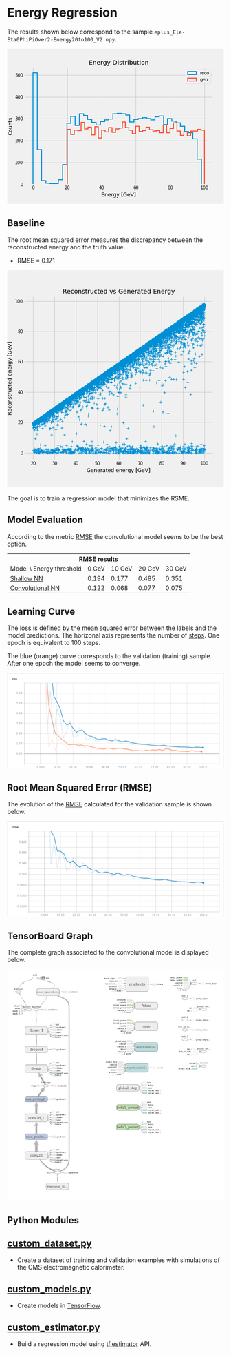 # Energy Regression

The results shown below correspond to the sample `eplus_Ele-Eta0PhiPiOver2-Energy20to100_V2.npy`.

![](notebooks/gen_energy.png)

## Baseline

The root mean squared error measures the discrepancy between the reconstructed energy and the truth value.

- RMSE = 0.171

![](notebooks/reco_vs_gen_energy.png)

The goal is to train a regression model that minimizes the RSME.

## Model Evaluation
According to the metric [RMSE](python/custom_estimator.py#L58) the convolutional model seems to be the best option.

<table>
  <tr>
    <th colspan="6"><span style="font-weight:bold">RMSE results</span></th>
  </tr>
  <tr>
    <td>Model \ Energy threshold</td>
    <td>0 GeV</td>
    <td>10 GeV</td>
    <td>20 GeV</td>
    <td>30 GeV</td>
  </tr>
  <tr>
    <td><a href="https://github.com/jruizvar/ml-physics/blob/master/python/custom_models.py#L6-L21">Shallow NN</a></td>
    <td>0.194</td>
    <td>0.177</td>
    <td>0.485</td>
    <td>0.351</td>
  </tr>
  <tr>
    <td><a href="https://github.com/jruizvar/ml-physics/blob/master/python/custom_models.py#L24-L59">Convolutional NN</a></td>
    <td>0.122</td>
    <td>0.068</td>
    <td>0.077</td>
    <td>0.075</td>
  </tr>
</table>

## Learning Curve
The [loss](python/custom_estimator.py#L45) is defined by the mean squared error between the labels and the model predictions.
The horizonal axis represents the number of [steps](python/custom_estimator.py#L80). One epoch is equivalent to 100 steps.

The blue (orange) curve corresponds to the validation (training) sample. After one epoch the model seems to converge.

![](doc/learning_curve.png)

## Root Mean Squared Error (RMSE)
The evolution of the [RMSE](python/custom_estimator.py#L58) calculated for the validation sample is shown below.

![](doc/rmse.png)

## TensorBoard Graph

The complete graph associated to the convolutional model is displayed below.

![](doc/graph.png)

## Python Modules

## [custom_dataset.py](python/custom_dataset.py)
- Create a dataset of training and validation examples with simulations of the CMS electromagnetic calorimeter.

## [custom_models.py](python/custom_models.py)
- Create models in [TensorFlow](https://www.tensorflow.org).

## [custom_estimator.py](python/custom_estimator.py)
- Build a regression model using [tf.estimator](https://www.tensorflow.org/api_docs/python/tf/estimator) API.
